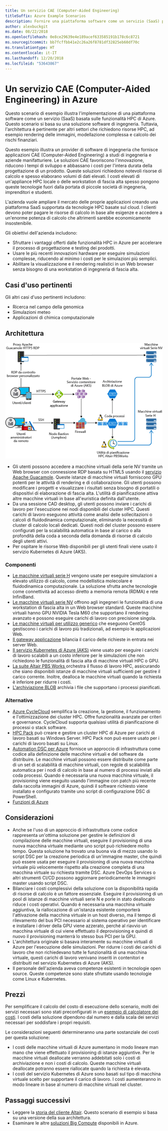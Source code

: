 ```yaml
---
title: Un servizio CAE (Computer-Aided Engineering)
titleSuffix: Azure Example Scenarios
description: Fornire una piattaforma software come un servizio (SaaS) per CAE (Computer-Aided Engineering) in Azure.
author: alexbuckgit
ms.date: 08/22/2018
ms.openlocfilehash: 0e8ce29639e4e189acef633585191b178c6c8721
ms.sourcegitcommit: bb7fcffbb41e2c26a26f8781df32825eb60df70c
ms.translationtype: HT
ms.contentlocale: it-IT
ms.lasthandoff: 12/20/2018
ms.locfileid: "53643867"
---
```

# <a name="a-computer-aided-engineering-service-on-azure"></a>Un servizio CAE (Computer-Aided Engineering) in Azure

Questo scenario di esempio illustra l'implementazione di una piattaforma software come un servizio (SaaS) basata sulle funzionalità HPC di Azure. Questo scenario si basa su una soluzione software di ingegneria. Tuttavia, l'architettura è pertinente per altri settori che richiedono risorse HPC, ad esempio rendering delle immagini, modellazione complessa e calcolo dei rischi finanziari.

Questo esempio illustra un provider di software di ingegneria che fornisce applicazioni CAE (Computer-Aided Engineering) a studi di ingegneria e aziende manifatturiere. Le soluzioni CAE favoriscono l'innovazione, riducono i tempi di sviluppo e abbassano i costi per l'intera durata della progettazione di un prodotto. Queste soluzioni richiedono notevoli risorse di calcolo e spesso elaborano volumi di dati elevati. I costi elevati di un'appliance HPC locale o delle workstation di fascia alta spesso pongono queste tecnologie fuori dalla portata di piccole società di ingegneria, imprenditori e studenti.

L'azienda vuole ampliare il mercato delle proprie applicazioni creando una piattaforma SaaS supportata da tecnologie HPC basate sul cloud. I clienti devono poter pagare le risorse di calcolo in base alle esigenze e accedere a un'enorme potenza di calcolo che altrimenti sarebbe economicamente insostenibile.

Gli obiettivi dell'azienda includono:

- Sfruttare i vantaggi offerti dalle funzionalità HPC in Azure per accelerare il processo di progettazione e testing dei prodotti.
- Usare le più recenti innovazioni hardware per eseguire simulazioni complesse, riducendo al minimo i costi per le simulazioni più semplici.
- Abilitare la visualizzazione e il rendering realistici in un Web browser senza bisogno di una workstation di ingegneria di fascia alta.

## <a name="relevant-use-cases"></a>Casi d'uso pertinenti

Gli altri casi d'uso pertinenti includono:

- Ricerca nel campo della genomica
- Simulazioni meteo
- Applicazioni di chimica computazionale

## <a name="architecture"></a>Architettura

![Architettura di una soluzione SaaS con funzionalità HPC][architecture]

- Gli utenti possono accedere a macchine virtuali della serie NV tramite un Web browser con connessione RDP basata su HTML5 usando il [servizio Apache Guacamole](https://guacamole.apache.org/). Queste istanze di macchine virtuali forniscono GPU potenti per le attività di rendering e di collaborazione. Gli utenti possono modificare i progetti e visualizzare i risultati senza bisogno di portatili o dispositivi di elaborazione di fascia alta. L'utilità di pianificazione attiva altre macchine virtuali in base all'euristica definita dall'utente.
- Da una sessione CAD desktop, gli utenti possono inviare i carichi di lavoro per l'esecuzione nei nodi disponibili del cluster HPC. Questi carichi di lavoro eseguono attività come analisi delle sollecitazioni o calcoli di fluidodinamica computazionale, eliminando la necessità di cluster di calcolo locali dedicati. Questi nodi del cluster possono essere configurati per la scalabilità automatica in base al carico o alla profondità della coda a seconda della domanda di risorse di calcolo degli utenti attivi.
- Per ospitare le risorse Web disponibili per gli utenti finali viene usato il servizio Kubernetes di Azure (AKS).

### <a name="components"></a>Componenti

- [Le macchine virtuali serie H](/azure/virtual-machines/linux/sizes-hpc) vengono usate per eseguire simulazioni a elevato utilizzo di calcolo, come modellistica molecolare e fluidodinamica computazionale. La soluzione sfrutta anche tecnologie come connettività ad accesso diretto a memoria remota (RDMA) e rete InfiniBand.
- [Le macchine virtuali serie NV](/azure/virtual-machines/windows/sizes-gpu) offrono agli ingegneri le funzionalità di una workstation di fascia alta in un Web browser standard. Queste macchine virtuali hanno GPU NVIDIA Tesla M60 che supportano il rendering avanzato e possono eseguire carichi di lavoro con precisione singola.
- [Le macchine virtuali per utilizzo generico](/azure/virtual-machines/linux/sizes-general) che eseguono CentOS gestiscono i carichi di lavoro più tradizionali, ad esempio le applicazioni Web.
- [Il gateway applicazione](/azure/application-gateway/overview) bilancia il carico delle richieste in entrata nei server Web.
- [Il servizio Kubernetes di Azure (AKS)](/azure/aks/intro-kubernetes) viene usato per eseguire i carichi di lavoro scalabili a un costo inferiore per le simulazioni che non richiedono le funzionalità di fascia alta di macchine virtuali HPC o GPU.
- [La suite Altair PBS Works ](https://www.pbsworks.com/PBSProduct.aspx?n=PBS-Works-Suite&c=Overview-and-Capabilities) orchestra il flusso di lavoro HPC, assicurando che siano disponibili istanze di macchine virtuali sufficienti per gestire il carico corrente. Inoltre, dealloca le macchine virtuali quando la richiesta è inferiore per ridurre i costi.
- [L'archiviazione BLOB](/azure/storage/blobs/storage-blobs-introduction) archivia i file che supportano i processi pianificati.

### <a name="alternatives"></a>Alternative

- [Azure CycleCloud](/azure/cyclecloud/overview) semplifica la creazione, la gestione, il funzionamento e l'ottimizzazione dei cluster HPC. Offre funzionalità avanzate per criteri e governance. CycleCloud supporta qualsiasi utilità di pianificazione di processi o stack software.
- [HPC Pack](/azure/virtual-machines/windows/hpcpack-cluster-options) può creare e gestire un cluster HPC di Azure per carichi di lavoro basati su Windows Server. HPC Pack non può essere usato per i carichi di lavoro basati su Linux.
- [Automation DSC per Azure](/azure/automation/automation-dsc-overview) fornisce un approccio di infrastruttura come codice alla definizione delle macchine virtuali e del software da distribuire. Le macchine virtuali possono essere distribuite come parte di un set di scalabilità di macchine virtuali, con regole di scalabilità automatica per i nodi di calcolo in base al numero di processi inviati alla coda processi. Quando è necessaria una nuova macchina virtuale, il provisioning viene eseguito usando l'immagine con patch più recente dalla raccolta immagini di Azure, quindi il software richiesto viene installato e configurato tramite uno script di configurazione DSC di PowerShell.
- [Funzioni di Azure](/azure/azure-functions/functions-overview)

## <a name="considerations"></a>Considerazioni

- Anche se l'uso di un approccio di infrastruttura come codice rappresenta un'ottima soluzione per gestire le definizioni di compilazione delle macchine virtuali, eseguire il provisioning di una nuova macchina virtuale mediante uno script può richiedere molto tempo. Questa soluzione ha trovato una buona via di mezzo usando lo script DSC per la creazione periodica di un'immagine master, che quindi può essere usata per eseguire il provisioning di una nuova macchina virtuale più velocemente rispetto alla creazione completa di una macchina virtuale su richiesta tramite DSC. Azure DevOps Services o altri strumenti CI/CD possono aggiornare periodicamente le immagini master usando script DSC.
- Bilanciare i costi complessivi della soluzione con la disponibilità rapida di risorse di calcolo è un fattore essenziale. Eseguire il provisioning di un pool di istanze di macchine virtuali serie N e porle in stato deallocato riduce i costi operativi. Quando è necessaria una macchina virtuale aggiuntiva, la riallocazione di un'istanza esistente comporterà l'attivazione della macchina virtuale in un host diverso, ma il tempo di rilevamento del bus PCI necessario al sistema operativo per identificare e installare i driver della GPU viene azzerato, perché al riavvio un macchina virtuale di cui viene effettuato il deprovisioning e quindi di nuovo il provisioning manterrà lo stesso bus PCI per la GPU.
- L'architettura originale si basava interamente su macchine virtuali di Azure per l'esecuzione delle simulazioni. Per ridurre i costi dei carichi di lavoro che non richiedevano tutte le funzionalità di una macchina virtuale, questi carichi di lavoro venivano inseriti in contenitori e distribuiti nel servizio Kubernetes di Azure (AKS).
- Il personale dell'azienda aveva competenze esistenti in tecnologie open source. Queste competenze sono state sfruttate usando tecnologie come Linux e Kubernetes.

## <a name="pricing"></a>Prezzi

Per semplificare il calcolo del costo di esecuzione dello scenario, molti dei servizi necessari sono stati preconfigurati in un [esempio di calcolatore dei costi][calculator]. I costi della soluzione dipendono dal numero e dalla scala dei servizi necessari per soddisfare i propri requisiti.

Le considerazioni seguenti determineranno una parte sostanziale dei costi per questa soluzione:

- I costi delle macchine virtuali di Azure aumentano in modo lineare man mano che viene effettuato il provisioning di istanze aggiuntive. Per le macchine virtuali deallocate verranno addebitati solo i costi di archiviazione e non i costi di calcolo. Queste macchine virtuali deallocate potranno essere riallocate quando la richiesta è elevata.
- I costi del servizio Kubernetes di Azure sono basati sul tipo di macchina virtuale scelto per supportare il carico di lavoro. I costi aumenteranno in modo lineare in base al numero di macchine virtuali nel cluster.

## <a name="next-steps"></a>Passaggi successivi

- Leggere la [storia del cliente Altair][source-document]. Questo scenario di esempio si basa su una versione della sua architettura.
- Esaminare le altre [soluzioni Big Compute](https://azure.microsoft.com/solutions/big-compute) disponibili in Azure.

<!-- links -->
[architecture]: ./media/architecture-hpc-saas.png
[source-document]: https://customers.microsoft.com/story/altair-manufacturing-azure
[calculator]: https://azure.com/e/3cb9ccdc893f41ffbcdb00c328178ccf
